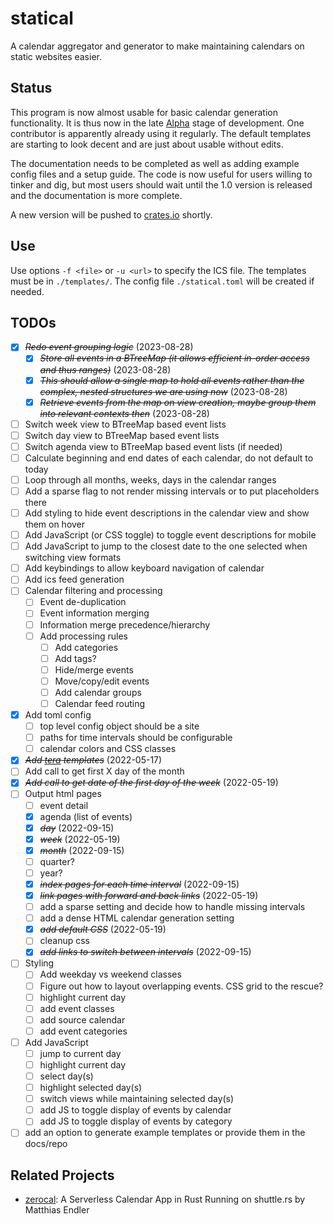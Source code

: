 # statical

A calendar aggregator and generator to make maintaining calendars on static websites easier.

## Status

This program is now almost usable for basic calendar generation functionality. It is thus now in the late [Alpha](https://en.wikipedia.org/wiki/Software_release_life_cycle#Pre-alpha) stage of development. One contributor is apparently already using it regularly. The default templates are starting to look decent and are just about usable without edits.

The documentation needs to be completed as well as adding example config files and a setup guide. The code is now useful for users willing to tinker and dig, but most users should wait until the 1.0 version is released and the documentation is more complete.

A new version will be pushed to [crates.io](https://crates.io/crates/statical) shortly.

## Use

Use options `-f <file>` or `-u <url>` to specify the ICS file. The templates must be in `./templates/`. The config file `./statical.toml` will be created if needed.

## TODOs

- [x] ~~_Redo event grouping logic_~~ (2023-08-28)
  - [x] ~~_Store all events in a BTreeMap (it allows efficient in-order access and thus ranges)_~~ (2023-08-28)
  - [x] ~~_This should allow a single map to hold all events rather than the complex, nested structures we are using now_~~ (2023-08-28)
  - [x] ~~_Retrieve events from the map on view creation, maybe group them into relevant contexts then_~~ (2023-08-28)
- [ ] Switch week view to BTreeMap based event lists
- [ ] Switch day view to BTreeMap based event lists
- [ ] Switch agenda view to BTreeMap based event lists (if needed)
- [ ] Calculate beginning and end dates of each calendar, do not default to today
- [ ] Loop through all months, weeks, days in the calendar ranges
- [ ] Add a sparse flag to not render missing intervals or to put placeholders there
- [ ] Add styling to hide event descriptions in the calendar view and show them on hover
- [ ] Add JavaScript (or CSS toggle) to toggle event descriptions for mobile
- [ ] Add JavaScript to jump to the closest date to the one selected when switching view formats
- [ ] Add keybindings to allow keyboard navigation of calendar
- [ ] Add ics feed generation
- [ ] Calendar filtering and processing
  - [ ] Event de-duplication
  - [ ] Event information merging
  - [ ] Information merge precedence/hierarchy
  - [ ] Add processing rules
    - [ ] Add categories
    - [ ] Add tags?
    - [ ] Hide/merge events
    - [ ] Move/copy/edit events
    - [ ] Add calendar groups
    - [ ] Calendar feed routing
- [x] Add toml config
  - [ ] top level config object should be a site
  - [ ] paths for time intervals should be configurable
  - [ ] calendar colors and CSS classes
- [x] ~~_Add [tera](https://lib.rs/crates/tera) templates_~~ (2022-05-17)
- [ ] Add call to get first X day of the month
- [x] ~~_Add call to get date of the first day of the week_~~ (2022-05-19)
- [ ] Output html pages
  - [ ] event detail
  - [x] agenda (list of events)
  - [x] ~~_day_~~ (2022-09-15)
  - [x] ~~_week_~~ (2022-05-19)
  - [x] ~~_month_~~ (2022-09-15)
  - [ ] quarter?
  - [ ] year?
  - [x] ~~_index pages for each time interval_~~ (2022-09-15)
  - [x] ~~_link pages with forward and back links_~~ (2022-05-19)
  - [ ] add a sparse setting and decide how to handle missing intervals
  - [ ] add a dense HTML calendar generation setting
  - [x] ~~_add default CSS_~~ (2022-05-19)
  - [ ] cleanup css
  - [x] ~~_add links to switch between intervals_~~ (2022-09-15)
- [ ] Styling
  - [ ] Add weekday vs weekend classes
  - [ ] Figure out how to layout overlapping events. CSS grid to the rescue?
  - [ ] highlight current day
  - [ ] add event classes
  - [ ] add source calendar
  - [ ] add event categories
- [ ] Add JavaScript
  - [ ] jump to current day
  - [ ] highlight current day
  - [ ] select day(s)
  - [ ] highlight selected day(s)
  - [ ] switch views while maintaining selected day(s)
  - [ ] add JS to toggle display of events by calendar
  - [ ] add JS to toggle display of events by category
- [ ] add an option to generate example templates or provide them in the docs/repo

## Related Projects

- [zerocal](https://endler.dev/2022/zerocal/): A Serverless Calendar App in Rust Running on shuttle.rs by Matthias Endler
